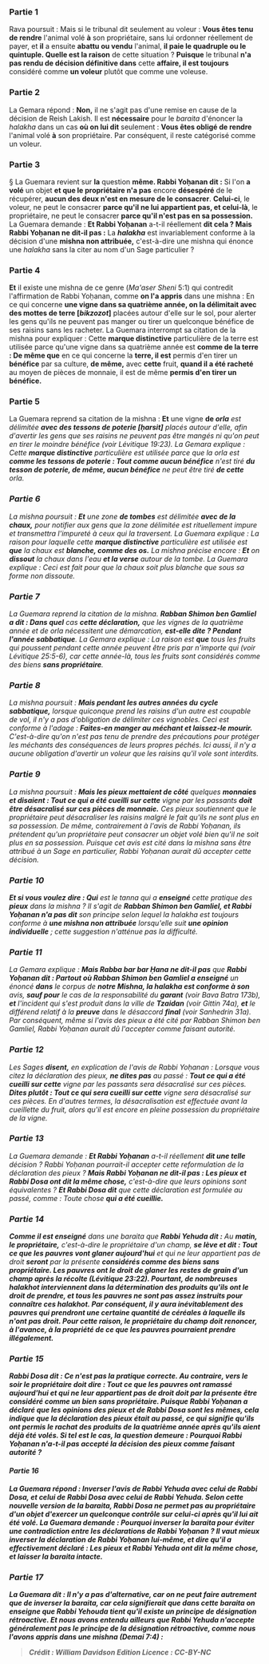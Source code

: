
### Partie 1
Rava poursuit : Mais si le tribunal dit seulement au voleur : <b>Vous êtes tenu de rendre</b> l'animal volé <b>à</b> son propriétaire, sans lui ordonner réellement de payer, et <b>il</b> a ensuite <b>abattu ou vendu</b> l'animal, <b>il paie le quadruple ou le quintuple. Quelle est la raison</b> de cette situation ? <b>Puisque</b> le tribunal <b>n'a pas rendu de décision définitive dans</b> cette <b>affaire, il est toujours</b> considéré comme <b>un voleur</b> plutôt que comme une voleuse.

### Partie 2
La Gemara répond : <b>Non,</b> il ne s'agit pas d'une remise en cause de la décision de Reish Lakish. Il est <b>nécessaire</b> pour le <i>baraita</i> d'énoncer la <i>halakha</i> dans un cas <b>où on lui dit</b> seulement : <b>Vous êtes obligé de rendre</b> l'animal volé <b>à</b> son propriétaire. Par conséquent, il reste catégorisé comme un voleur.

### Partie 3
§ La Guemara revient sur <b>la</b> question <b>même. Rabbi Yoḥanan dit :</b> Si l'on <b>a volé</b> un objet <b>et que le propriétaire n'a pas</b> encore <b>désespéré</b> de le récupérer, <b>aucun des deux n'est en mesure de le consacrer</b>. <b>Celui-ci</b>, le voleur, ne peut le consacrer <b>parce qu'il ne lui appartient pas, et celui-là</b>, le propriétaire, ne peut le consacrer <b>parce qu'il n'est pas en sa possession.</b> La Guemara demande : <b>Et Rabbi Yoḥanan</b> a-t-il réellement <b>dit cela ? Mais Rabbi Yoḥanan ne dit-il pas :</b> La <b><i>halakha</i></b> est invariablement conforme à la décision d'une <b>mishna non attribuée,</b> c'est-à-dire une mishna qui énonce une <i>halakha</i> sans la citer au nom d'un Sage particulier ?

### Partie 4
<b>Et</b> il existe une mishna de ce genre (<i>Ma'aser Sheni</i> 5:1) qui contredit l'affirmation de Rabbi Yoḥanan, comme <b>on l'a appris</b> dans une mishna : En ce qui concerne <b>une vigne dans sa quatrième année, on la délimitait avec des mottes de terre [<i>bikzozot</i>]</b> placées autour d'elle sur le sol, pour alerter les gens qu'ils ne peuvent pas manger ou tirer un quelconque bénéfice de ses raisins sans les racheter. La Guemara interrompt sa citation de la mishna pour expliquer : Cette <b>marque distinctive</b> particulière de la terre est utilisée parce qu'une vigne dans sa quatrième année est <b>comme de la terre : De même que</b> en ce qui concerne la <b>terre, il est</b> permis d'en tirer un <b>bénéfice</b> par sa culture, <b>de même,</b> avec <b>cette</b> fruit, <b>quand il a été racheté</b> au moyen de pièces de monnaie, il est de même <b>permis d'en tirer un bénéfice.</b>

### Partie 5
La Guemara reprend sa citation de la mishna : <b>Et</b> une vigne <b>de <i>orla</b> est délimitée <b>avec des tessons de poterie [<i>ḥarsit</i>]</b> placés autour d'elle, afin d'avertir les gens que ses raisins ne peuvent pas être mangés ni qu'on peut en tirer le moindre bénéfice (voir Lévitique 19:23). La Gemara explique : Cette <b>marque distinctive</b> particulière est utilisée parce que la <i>orla</i> est <b>comme les tessons de poterie : Tout comme aucun bénéfice</b> n'est tiré <b>du tesson de poterie, de même, aucun bénéfice</b> ne peut être tiré <b>de cette</b> <i>orla</i>.

### Partie 6
La mishna poursuit : <b>Et</b> une zone <b>de tombes</b> est délimitée <b>avec de la chaux,</b> pour notifier aux gens que la zone délimitée est rituellement impure et transmettra l'impureté à ceux qui la traversent. La Guemara explique : La raison pour laquelle cette <b>marque distinctive</b> particulière est utilisée est <b>que</b> la chaux est <b>blanche, comme des os.</b> La mishna précise encore : <b>Et</b> on <b>dissout</b> la chaux dans l'eau <b>et la verse</b> autour de la tombe. La Guemara explique : Ceci est fait pour que la chaux soit plus blanche que sous sa forme non dissoute.

### Partie 7
La Guemara reprend la citation de la mishna. <b>Rabban Shimon ben Gamliel a dit : Dans quel</b> cas <b>cette déclaration,</b> que les vignes de la quatrième année et de <i>orla</i> nécessitent une démarcation, <b>est-elle dite ? Pendant l'année sabbatique</b>. La Gemara explique : La raison est <b>que</b> tous les fruits qui poussent pendant cette année peuvent être pris par n'importe qui (voir Lévitique 25:5-6), car cette année-là, tous les fruits sont considérés comme des biens <b>sans propriétaire</b>.

### Partie 8
La mishna poursuit : <b>Mais pendant les autres années du</b> <b>cycle sabbatique,</b> lorsque quiconque prend les raisins d'un autre est coupable de vol, il n'y a pas d'obligation de délimiter ces vignobles. Ceci est conforme à l'adage : <b>Faites-en manger au méchant et laissez-le mourir.</b> C'est-à-dire qu'on n'est pas tenu de prendre des précautions pour protéger les méchants des conséquences de leurs propres péchés. Ici aussi, il n'y a aucune obligation d'avertir un voleur que les raisins qu'il vole sont interdits.

### Partie 9
La mishna poursuit : <b>Mais les pieux mettaient de côté</b> quelques <b>monnaies et disaient : Tout ce qui a été cueilli sur cette</b> vigne par les passants <b>doit être désacralisé sur ces pièces de monnaie.</b> Ces pieux soutiennent que le propriétaire peut désacraliser les raisins malgré le fait qu'ils ne sont plus en sa possession. De même, contrairement à l'avis de Rabbi Yoḥanan, ils prétendent qu'un propriétaire peut consacrer un objet volé bien qu'il ne soit plus en sa possession. Puisque cet avis est cité dans la mishna sans être attribué à un Sage en particulier, Rabbi Yoḥanan aurait dû accepter cette décision.

### Partie 10
<b>Et si vous voulez dire : Qui</b> est le <i>tanna</i> qui a <b>enseigné</b> cette pratique des <b>pieux</b> dans la mishna ? Il s'agit de <b>Rabban Shimon ben Gamliel, et Rabbi Yoḥanan n'a pas dit</b> son principe selon lequel la <i>halakha</i> est toujours conforme à <b>une mishna non attribuée</b> lorsqu'elle suit <b>une opinion individuelle</b> ; cette suggestion n'atténue pas la difficulté.

### Partie 11
La Gemara explique : <b>Mais Rabba bar bar Ḥana ne dit-il pas</b> que <b>Rabbi Yoḥanan dit : Partout où Rabban Shimon ben Gamliel a enseigné</b> un énoncé <b>dans</b> le corpus de <b>notre Mishna, la <i>halakha</i> est conforme à son</b> avis, <b>sauf pour</b> le cas de la responsabilité du <b>garant</b> (voir <i>Bava Batra</i> 173b), <b>et</b> l'incident qui s'est produit dans la ville de <b>Tzaidan</b> (voir <i>Gittin</i> 74a), <b>et</b> le différend relatif à la <b>preuve</b> dans le désaccord <b>final</b> (voir <i>Sanhedrin</i> 31a). Par conséquent, même si l'avis des pieux a été cité par Rabban Shimon ben Gamliel, Rabbi Yoḥanan aurait dû l'accepter comme faisant autorité.

### Partie 12
Les Sages <b>disent,</b> en explication de l'avis de Rabbi Yoḥanan : Lorsque vous citez la déclaration des pieux, <b>ne dites pas</b> au passé : <b>Tout ce qui a été cueilli sur cette</b> vigne par les passants sera désacralisé sur ces pièces. <b>Dites plutôt : Tout ce qui sera cueilli sur cette</b> vigne sera désacralisé sur ces pièces. En d'autres termes, la désacralisation est effectuée avant la cueillette du fruit, alors qu'il est encore en pleine possession du propriétaire de la vigne.

### Partie 13
La Guemara demande : <b>Et Rabbi Yoḥanan</b> a-t-il réellement <b>dit une telle</b> décision ? Rabbi Yoḥanan pourrait-il accepter cette reformulation de la déclaration des pieux ? <b>Mais Rabbi Yoḥanan ne dit-il pas : Les pieux et Rabbi Dosa ont dit la même chose,</b> c'est-à-dire que leurs opinions sont équivalentes ? <b>Et Rabbi Dosa dit</b> que cette déclaration est formulée au passé, comme : Toute chose <b>qui a été cueillie.</b>

### Partie 14
<b>Comme il est enseigné</b> dans une <i>baraita</i> que <b>Rabbi Yehuda dit :</b> Au <b>matin, le propriétaire,</b> c'est-à-dire le propriétaire d'un champ, <b>se lève et dit : Tout ce que les pauvres vont glaner aujourd'hui</b> et qui ne leur appartient pas de droit <b>seront</b> par la présente <b>considérés comme des biens <b>sans propriétaire</b>. Les pauvres ont le droit de glaner les restes de grain d'un champ après la récolte (Lévitique 23:22). Pourtant, de nombreuses <i>halakhot</i> interviennent dans la détermination des produits qu'ils ont le droit de prendre, et tous les pauvres ne sont pas assez instruits pour connaître ces <i>halakhot</i>. Par conséquent, il y aura inévitablement des pauvres qui prendront une certaine quantité de céréales à laquelle ils n'ont pas droit. Pour cette raison, le propriétaire du champ doit renoncer, à l'avance, à la propriété de ce que les pauvres pourraient prendre illégalement.

### Partie 15
<b>Rabbi Dosa dit :</b> Ce n'est pas la pratique correcte. Au contraire, <b>vers le soir</b> le propriétaire doit <b>dire : Tout ce que les pauvres ont ramassé</b> aujourd'hui et qui ne leur appartient pas de droit <b>doit</b> par la présente <b>être</b> considéré comme un bien <b>sans propriétaire</b>. Puisque Rabbi Yoḥanan a déclaré que les opinions des pieux et de Rabbi Dosa sont les mêmes, cela indique que la déclaration des pieux était au passé, ce qui signifie qu'ils ont permis le rachat des produits de la quatrième année après qu'ils aient déjà été volés. Si tel est le cas, la question demeure : Pourquoi Rabbi Yoḥanan n'a-t-il pas accepté la décision des pieux comme faisant autorité ?

#### Partie 16
La Guemara répond : <b>Inverser</b> l'avis <b>de Rabbi Yehuda avec</b> celui de <b>Rabbi Dosa, et</b> celui <b>de Rabbi Dosa avec</b> celui de <b>Rabbi Yehuda.</b> Selon cette nouvelle version de la <i>baraita</i>, Rabbi Dosa ne permet pas au propriétaire d'un objet d'exercer un quelconque contrôle sur celui-ci après qu'il lui ait été volé. La Guemara demande : <b>Pourquoi inverser la <i>baraita</i></b> pour éviter une contradiction entre les déclarations de Rabbi Yoḥanan ? Il vaut mieux <b>inverser</b> la déclaration de <b>Rabbi Yoḥanan</b> lui-même, <b>et dire</b> qu'il a effectivement déclaré : <b>Les pieux et Rabbi Yehuda ont dit la même chose,</b> et laisser la <i>baraita</i> intacte.

### Partie 17
La Guemara <b>dit : Il n'y a pas d'alternative, car</b> on ne <b>peut</b> faire autrement que de <b>inverser la <i>baraita</i>, car</b> cela signifierait <b>que dans cette <i>baraita</i> on enseigne que Rabbi Yehouda tient</b> qu'il existe un principe de <b>désignation rétroactive. Et nous avons entendu</b> ailleurs <b>que Rabbi Yehuda n'accepte généralement pas</b> le principe de la <b>désignation rétroactive, comme nous l'avons appris</b> dans une mishna (<i>Demai</i> 7:4) :

>Crédit : William Davidson Edition
>Licence : CC-BY-NC